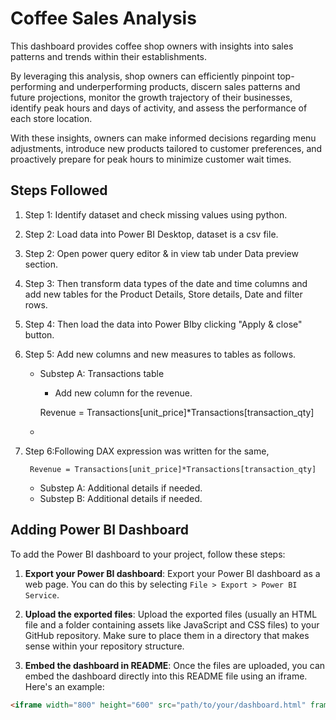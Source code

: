 # Coffee Sales Analysis

This dashboard provides coffee shop owners with insights into sales patterns and trends within their establishments.

By leveraging this analysis, shop owners can efficiently pinpoint top-performing and underperforming products, discern sales patterns and future projections, monitor the growth trajectory of their businesses, identify peak hours and days of activity, and assess the performance of each store location.

With these insights, owners can make informed decisions regarding menu adjustments, introduce new products tailored to customer preferences, and proactively prepare for peak hours to minimize customer wait times.

## Steps Followed

1. Step 1: Identify dataset and check missing values using python.
2. Step 2: Load data into Power BI Desktop, dataset is a csv file.
3. Step 2: Open power query editor & in view tab under Data preview section.
4. Step 3: Then transform data types of the date and time columns and add new tables for the Product Details, Store details, Date and filter rows.
5. Step 4: Then load the data into Power BIby clicking "Apply & close" button.
6. Step 5: Add new columns and new measures to tables as follows.
   - Substep A: Transactions table
       - Add new column for the revenue.

        Revenue = Transactions[unit_price]*Transactions[transaction_qty]
   - 
8. Step 6:Following DAX expression was written for the same,
        
        Revenue = Transactions[unit_price]*Transactions[transaction_qty]
   - Substep A: Additional details if needed.
   - Substep B: Additional details if needed.

## Adding Power BI Dashboard

To add the Power BI dashboard to your project, follow these steps:

1. **Export your Power BI dashboard**: Export your Power BI dashboard as a web page. You can do this by selecting `File > Export > Power BI Service`.

2. **Upload the exported files**: Upload the exported files (usually an HTML file and a folder containing assets like JavaScript and CSS files) to your GitHub repository. Make sure to place them in a directory that makes sense within your repository structure.

3. **Embed the dashboard in README**: Once the files are uploaded, you can embed the dashboard directly into this README file using an iframe. Here's an example:

```html
<iframe width="800" height="600" src="path/to/your/dashboard.html" frameborder="0" allowFullScreen="true"></iframe>
